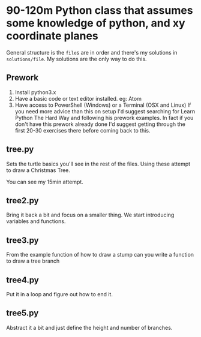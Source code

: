 # 90-120m Python class that assumes some knowledge of python, and xy coordinate planes
General structure is the `file`s are in order and there's my solutions in `solutions/file`. My solutions are the only way to do this.

## Prework
1. Install python3.x
2. Have a basic code or text editor installed. eg: Atom
3. Have access to PowerShell (Windows) or a Terminal (OSX and Linux)
If you need more advice than this on setup I'd suggest searching for Learn Python The Hard Way and following his prework examples. In fact if you don't have this prework already done I'd suggest getting through the first 20-30 exercises there before coming back to this.

## tree.py
Sets the turtle basics you'll see in the rest of the files. Using these attempt to draw a Christmas Tree.

You can see my 15min attempt.

## tree2.py
Bring it back a bit and focus on a smaller thing. We start introducing variables and functions.

## tree3.py
From the example function of how to draw a stump can you write a function to draw a tree branch

## tree4.py
Put it in a loop and figure out how to end it.

## tree5.py
Abstract it a bit and just define the height and number of branches.
